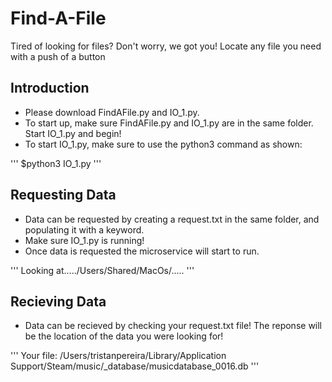 # Find-A-File

Tired of looking for files? Don't worry, we got you! Locate any file you need with a push of a button

## Introduction

* Please download FindAFile.py and IO_1.py.
* To start up, make sure FindAFile.py and IO_1.py are in the same folder. Start IO_1.py and begin!
* To start IO_1.py, make sure to use the python3 command as shown:

'''
$python3 IO_1.py
'''
## Requesting Data

* Data can be requested by creating a request.txt in the same folder, and populating it with a keyword. 
* Make sure IO_1.py is running!
* Once data is requested the microservice will start to run.

'''
Looking at...../Users/Shared/MacOs/.....
'''

## Recieving Data

* Data can be recieved by checking your request.txt file! The reponse will be the location of the data you were looking for!

'''
Your file: /Users/tristanpereira/Library/Application Support/Steam/music/_database/musicdatabase_0016.db
'''
